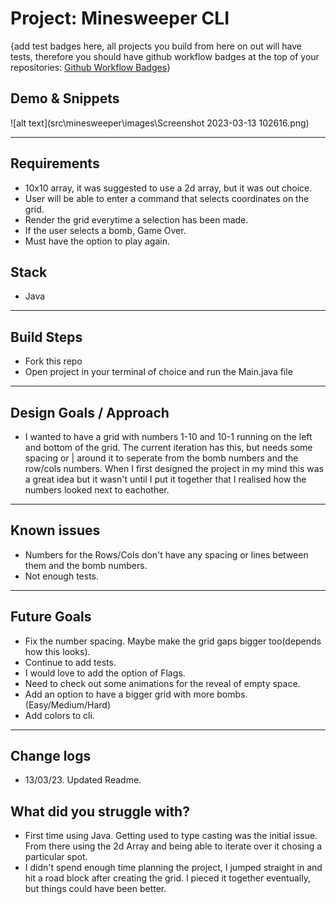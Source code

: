 # Project: Minesweeper CLI

{add test badges here, all projects you build from here on out will have tests, therefore you should have github workflow badges at the top of your repositories: [Github Workflow Badges](https://docs.github.com/en/actions/monitoring-and-troubleshooting-workflows/adding-a-workflow-status-badge)}

## Demo & Snippets

![alt text](src\minesweeper\images\Screenshot 2023-03-13 102616.png)

---

## Requirements

- 10x10 array, it was suggested to use a 2d array, but it was out choice.
- User will be able to enter a command that selects coordinates on the grid.
- Render the grid everytime a selection has been made.
- If the user selects a bomb, Game Over.
- Must have the option to play again.

## Stack

- Java

---

## Build Steps

- Fork this repo
- Open project in your terminal of choice and run the Main.java file

---

## Design Goals / Approach

- I wanted to have a grid with numbers 1-10 and 10-1 running on the left and bottom of the grid. The current iteration has this, but needs some spacing or | around it to seperate from the bomb numbers and the row/cols numbers. When I first designed the project in my mind this was a great idea but it wasn't until I put it together that I realised how the numbers looked next to eachother.

---

## Known issues

- Numbers for the Rows/Cols don't have any spacing or lines between them and the bomb numbers.
- Not enough tests.

---

## Future Goals

- Fix the number spacing. Maybe make the grid gaps bigger too(depends how this looks).
- Continue to add tests.
- I would love to add the option of Flags.
- Need to check out some animations for the reveal of empty space.
- Add an option to have a bigger grid with more bombs. (Easy/Medium/Hard)
- Add colors to cli.

---

## Change logs

- 13/03/23. Updated Readme.

## What did you struggle with?

- First time using Java. Getting used to type casting was the initial issue. From there using the 2d Array and being able to iterate over it chosing a particular spot.
- I didn't spend enough time planning the project, I jumped straight in and hit a road block after creating the grid. I pieced it together eventually, but things could have been better.
